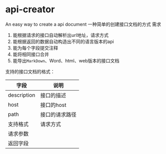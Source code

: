 # api-creator
An easy way to create a api document
一种简单的创建接口文档的方式
需求
1. 能根据请求的接口自动解析出url地址，请求方式
2. 能根据返回的数据自动构造出不同的语言版本的api
3. 能为每个字段提交注释
4. 能将相同接口合并
5. 能导出`MarkDown`、Word、html、web版本的接口文档

支持的接口文档的格式： 

|字段|说明|
|---|---|
|description|接口的描述|
|host|接口的host|
|path|接口的请求路径|
|支持格式|请求方式|
|请求参数||
|返回字段||
